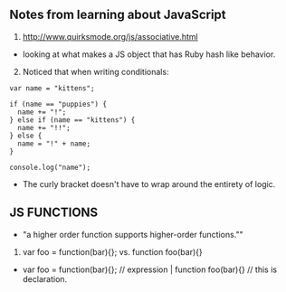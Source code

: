 ## Notes from learning about JavaScript

1. http://www.quirksmode.org/js/associative.html
- looking at what makes a JS object that has Ruby hash like behavior.

2. Noticed that when writing conditionals:
```
var name = "kittens";

if (name == "puppies") {
  name += "!";
} else if (name == "kittens") {
  name += "!!";
} else {
  name = "!" + name;
}

console.log("name");
```
- The curly bracket doesn't have to wrap around the entirety of logic.



## JS FUNCTIONS
- "a higher order function supports higher-order functions.""

1. var foo = function(bar){}; vs. function foo(bar){}
  - var foo = function(bar){}; // expression | function foo(bar){} // this is declaration.   
